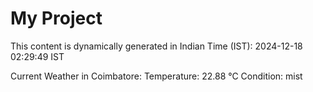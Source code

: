 # My Project

This content is dynamically generated in Indian Time (IST): 2024-12-18 02:29:49 IST


Current Weather in Coimbatore:
Temperature: 22.88 °C
Condition: mist
